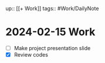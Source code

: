 up:: [[+ Work]]
tags:: #Work/DailyNote

# 2024-02-15 Work

- [ ] Make project presentation slide
- [x] Review codes 